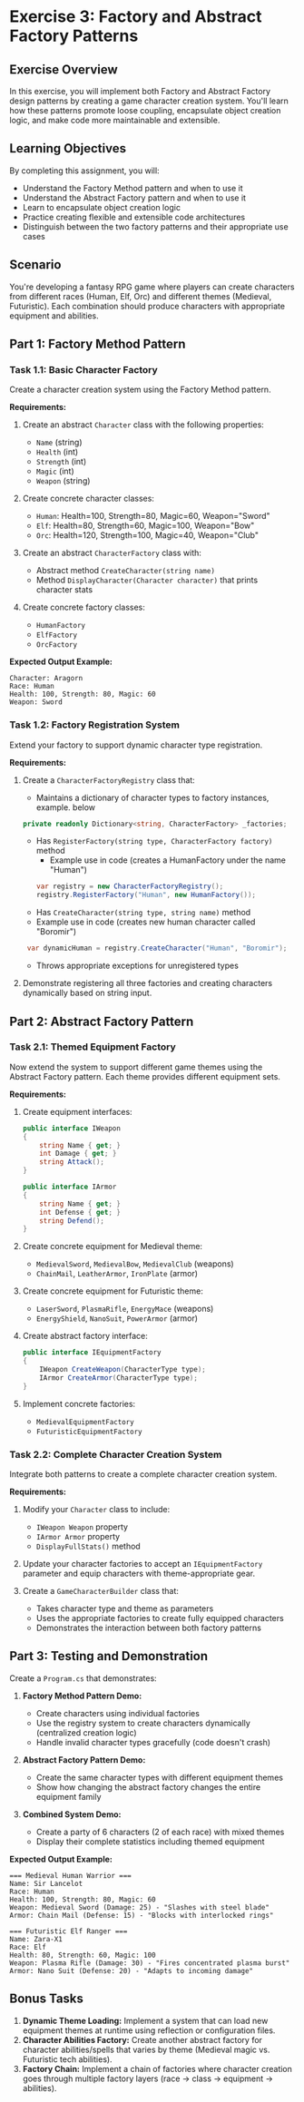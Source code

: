# Exercise 3: Factory and Abstract Factory Patterns

## Exercise Overview

In this exercise, you will implement both Factory and Abstract Factory design patterns by creating a game character creation system. You'll learn how these patterns promote loose coupling, encapsulate object creation logic, and make code more maintainable and extensible.

## Learning Objectives

By completing this assignment, you will:

- Understand the Factory Method pattern and when to use it
- Understand the Abstract Factory pattern and when to use it
- Learn to encapsulate object creation logic
- Practice creating flexible and extensible code architectures
- Distinguish between the two factory patterns and their appropriate use cases

## Scenario

You're developing a fantasy RPG game where players can create characters from different races (Human, Elf, Orc) and different themes (Medieval, Futuristic). Each combination should produce characters with appropriate equipment and abilities.

## Part 1: Factory Method Pattern

### Task 1.1: Basic Character Factory

Create a character creation system using the Factory Method pattern.

**Requirements:**

1. Create an abstract `Character` class with the following properties:

   - `Name` (string)
   - `Health` (int)
   - `Strength` (int)
   - `Magic` (int)
   - `Weapon` (string)

2. Create concrete character classes:

   - `Human`: Health=100, Strength=80, Magic=60, Weapon="Sword"
   - `Elf`: Health=80, Strength=60, Magic=100, Weapon="Bow"
   - `Orc`: Health=120, Strength=100, Magic=40, Weapon="Club"

3. Create an abstract `CharacterFactory` class with:

   - Abstract method `CreateCharacter(string name)`
   - Method `DisplayCharacter(Character character)` that prints character stats

4. Create concrete factory classes:

   - `HumanFactory`
   - `ElfFactory`
   - `OrcFactory`

**Expected Output Example:**

```
Character: Aragorn
Race: Human
Health: 100, Strength: 80, Magic: 60
Weapon: Sword
```

### Task 1.2: Factory Registration System

Extend your factory to support dynamic character type registration.

**Requirements:**







1.  Create a `CharacterFactoryRegistry` class that:
	- Maintains a dictionary of character types to factory instances, example. below
	```csharp
	private readonly Dictionary<string, CharacterFactory> _factories;
	```
	- Has `RegisterFactory(string type, CharacterFactory factory)` method
		- Example use in code (creates a HumanFactory under the name "Human")
		 ```csharp
		 var registry = new CharacterFactoryRegistry();
		 registry.RegisterFactory("Human", new HumanFactory());
		 ```
	- Has `CreateCharacter(string type, string name)` method
	- Example use in code (creates new human character called "Boromir")
	```csharp
	 var dynamicHuman = registry.CreateCharacter("Human", "Boromir");
	```
	- Throws appropriate exceptions for unregistered types
    
3.  Demonstrate registering all three factories and creating characters dynamically based on string input.

## Part 2: Abstract Factory Pattern

### Task 2.1: Themed Equipment Factory

Now extend the system to support different game themes using the Abstract Factory pattern. Each theme provides different equipment sets.

**Requirements:**

1. Create equipment interfaces:

   ```csharp
   public interface IWeapon
   {
       string Name { get; }
       int Damage { get; }
       string Attack();
   }

   public interface IArmor
   {
       string Name { get; }
       int Defense { get; }
       string Defend();
   }
   ```

2. Create concrete equipment for Medieval theme:

   - `MedievalSword`, `MedievalBow`, `MedievalClub` (weapons)
   - `ChainMail`, `LeatherArmor`, `IronPlate` (armor)

3. Create concrete equipment for Futuristic theme:

   - `LaserSword`, `PlasmaRifle`, `EnergyMace` (weapons)
   - `EnergyShield`, `NanoSuit`, `PowerArmor` (armor)

4. Create abstract factory interface:

   ```csharp
   public interface IEquipmentFactory
   {
       IWeapon CreateWeapon(CharacterType type);
       IArmor CreateArmor(CharacterType type);
   }
   ```

5. Implement concrete factories:

   - `MedievalEquipmentFactory`
   - `FuturisticEquipmentFactory`

### Task 2.2: Complete Character Creation System

Integrate both patterns to create a complete character creation system.

**Requirements:**

1. Modify your `Character` class to include:

   - `IWeapon Weapon` property
   - `IArmor Armor` property
   - `DisplayFullStats()` method

2. Update your character factories to accept an `IEquipmentFactory` parameter and equip characters with theme-appropriate gear.
3. Create a `GameCharacterBuilder` class that:

   - Takes character type and theme as parameters
   - Uses the appropriate factories to create fully equipped characters
   - Demonstrates the interaction between both factory patterns

## Part 3: Testing and Demonstration

Create a `Program.cs` that demonstrates:

1. **Factory Method Pattern Demo:**

   - Create characters using individual factories
   - Use the registry system to create characters dynamically (centralized creation logic)
   - Handle invalid character types gracefully (code doesn't crash)

2. **Abstract Factory Pattern Demo:**

   - Create the same character types with different equipment themes
   - Show how changing the abstract factory changes the entire equipment family

3. **Combined System Demo:**

   - Create a party of 6 characters (2 of each race) with mixed themes
   - Display their complete statistics including themed equipment

**Expected Output Example:**

```
=== Medieval Human Warrior ===
Name: Sir Lancelot
Race: Human
Health: 100, Strength: 80, Magic: 60
Weapon: Medieval Sword (Damage: 25) - "Slashes with steel blade"
Armor: Chain Mail (Defense: 15) - "Blocks with interlocked rings"

=== Futuristic Elf Ranger ===
Name: Zara-X1
Race: Elf
Health: 80, Strength: 60, Magic: 100
Weapon: Plasma Rifle (Damage: 30) - "Fires concentrated plasma burst"
Armor: Nano Suit (Defense: 20) - "Adapts to incoming damage"
```

## Bonus Tasks

1. **Dynamic Theme Loading:** Implement a system that can load new equipment themes at runtime using reflection or configuration files.
2. **Character Abilities Factory:** Create another abstract factory for character abilities/spells that varies by theme (Medieval magic vs. Futuristic tech abilities).
3. **Factory Chain:** Implement a chain of factories where character creation goes through multiple factory layers (race → class → equipment → abilities).
